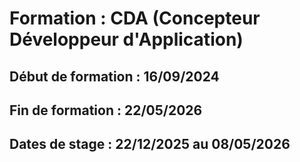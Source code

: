 Formation : CDA (Concepteur Développeur d'Application)
===============================================
## Début de formation : 16/09/2024
## Fin de formation : 22/05/2026
## Dates de stage : 22/12/2025 au 08/05/2026

